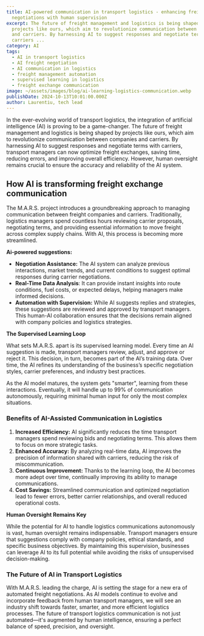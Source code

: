 ```yaml
---
title: AI-powered communication in transport logistics - enhancing freight
  negotiations with human supervision
excerpt: The future of freight management and logistics is being shaped by
  projects like ours, which aim to revolutionize communication between companies
  and carriers. By harnessing AI to suggest responses and negotiate terms with
  carriers ...
category: AI
tags:
  - AI in transport logistics
  - AI freight negotiation
  - AI communication in logistics
  - freight management automation
  - supervised learning in logistics
  - freight exchange communication
image: ~/assets/images/blog/ai-learning-logistics-communication.webp
publishDate: 2024-10-13T10:01:00.000Z
author: Laurentiu, tech lead
---
```

In the ever-evolving world of transport logistics, the integration of artificial intelligence (AI) is proving to be a game-changer. The future of freight management and logistics is being shaped by projects like ours, which aim to revolutionize communication between companies and carriers. By harnessing AI to suggest responses and negotiate terms with carriers, transport managers can now optimize freight exchanges, saving time, reducing errors, and improving overall efficiency. However, human oversight remains crucial to ensure the accuracy and reliability of the AI system.

## How AI is transforming freight exchange communication

The M.A.R.S. project introduces a groundbreaking approach to managing communication between freight companies and carriers. Traditionally, logistics managers spend countless hours reviewing carrier proposals, negotiating terms, and providing essential information to move freight across complex supply chains. With AI, this process is becoming more streamlined.

**Ai-powered suggestions:**

* **Negotiation Assistance:** The AI system can analyze previous interactions, market trends, and current conditions to suggest optimal responses during carrier negotiations.
* **Real-Time Data Analysis**: It can provide instant insights into route conditions, fuel costs, or expected delays, helping managers make informed decisions.
* **Automation with Supervision:** While AI suggests replies and strategies, these suggestions are reviewed and approved by transport managers. This human-AI collaboration ensures that the decisions remain aligned with company policies and logistics strategies.

**The Supervised Learning Loop**

What sets M.A.R.S. apart is its supervised learning model. Every time an AI suggestion is made, transport managers review, adjust, and approve or reject it. This decision, in turn, becomes part of the AI’s training data. Over time, the AI refines its understanding of the business’s specific negotiation styles, carrier preferences, and industry best practices.

As the AI model matures, the system gets "smarter", learning from these interactions. Eventually, it will handle up to 99% of communication autonomously, requiring minimal human input for only the most complex situations.

### Benefits of AI-Assisted Communication in Logistics

1. **Increased Efficiency:** AI significantly reduces the time transport managers spend reviewing bids and negotiating terms. This allows them to focus on more strategic tasks.
2. **Enhanced Accuracy:** By analyzing real-time data, AI improves the precision of information shared with carriers, reducing the risk of miscommunication.
3. **Continuous Improvement:** Thanks to the learning loop, the AI becomes more adept over time, continually improving its ability to manage communications.
4. **Cost Savings:** Streamlined communication and optimized negotiation lead to fewer errors, better carrier relationships, and overall reduced operational costs.

**Human Oversight Remains Key**

While the potential for AI to handle logistics communications autonomously is vast, human oversight remains indispensable. Transport managers ensure that suggestions comply with company policies, ethical standards, and specific business objectives. By maintaining this supervision, businesses can leverage AI to its full potential while avoiding the risks of unsupervised decision-making.

### The Future of AI in Transport Logistics

With M.A.R.S. leading the charge, AI is setting the stage for a new era of automated freight negotiations. As AI models continue to evolve and incorporate feedback from human transport managers, we will see an industry shift towards faster, smarter, and more efficient logistics processes. The future of transport logistics communication is not just automated—it's augmented by human intelligence, ensuring a perfect balance of speed, precision, and oversight.
